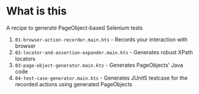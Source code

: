 # What is this

A recipe to generate PageObject-based Selenium tests
1. `01-browser-action-recorder.main.kts` - Records your interaction with browser
2. `02-locator-and-assertion-expander.main.kts` - Generates robust XPath locators
3. `03-page-object-generator.main.kts` - Generates PageObjects' Java code
4. `04-test-case-generator.main.kts` - Generates JUnit5 testcase for the recorded actions using generated PageObjects
